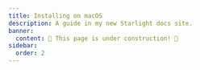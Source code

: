 ```yaml
---
title: Installing on macOS
description: A guide in my new Starlight docs site.
banner:
  content: 🚧 This page is under construction! 🚧
sidebar:
  order: 2
---
```

